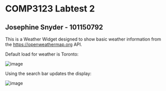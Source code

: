 # COMP3123 Labtest 2 
## Josephine Snyder - 101150792

This is a Weather Widget designed to show basic weather information from the https://openweathermap.org API.

Default load for weather is Toronto:

![image](https://github.com/user-attachments/assets/90c75004-77b3-4b1a-905f-05471cea6a65)

Using the search bar updates the display:

![image](https://github.com/user-attachments/assets/d1cf8961-452c-4b2f-878a-d39a41f45e13)
